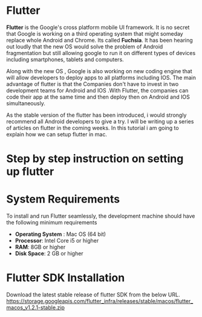 # Flutter

**Flutter** is the Google's cross platform mobile UI framework. It is no secret that Google is working on a third operating system 
that might someday replace whole Android and Chrome. Its called **Fuchsia**. It has been hearing out loudly that the new OS would solve the problem of Android fragmentation but still allowing google to run it on different types of devices including smartphones, tablets and computers.

Along with the new OS , Google is also working on new coding engine that will allow developers to deploy apps to all platforms 
including IOS. The main advantage of flutter is that the Companies don't have to invest in two development teams for Android and IOS
.With Flutter, the companies can code their app at the same time and then deploy then on Android and IOS simultaneously.

As the stable version of the flutter has been introduced, i would strongly recommend all Android developers to give a try.
I will be writing up a series of articles on flutter in the coming weeks. In this tutorial i am going to explain how we can setup flutter in mac.

# Step by step instruction on setting up flutter

# System Requirements

To install and run Flutter seamlessly, the development machine should have the following minimum requirements

- **Operating System** : Mac OS (64 bit)
- **Processor**: Intel Core i5 or higher
- **RAM**: 8GB or higher
- **Disk Space**: 2 GB or higher

# Flutter SDK Installation

Download the latest stable release of flutter SDK from the below URL.
https://storage.googleapis.com/flutter_infra/releases/stable/macos/flutter_macos_v1.2.1-stable.zip
